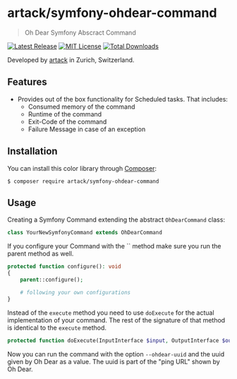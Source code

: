 artack/symfony-ohdear-command
============

> Oh Dear Symfony Abscract Command


[![Latest Release](https://img.shields.io/packagist/v/artack/symfony-ohdear-command.svg)](https://packagist.org/packages/artack/symfony-ohdear-command)
[![MIT License](https://img.shields.io/packagist/l/artack/symfony-ohdear-command.svg)](http://opensource.org/licenses/MIT)
[![Total Downloads](https://img.shields.io/packagist/dt/artack/symfony-ohdear-command.svg)](https://packagist.org/packages/artack/symfony-ohdear-command)

Developed by [artack](https://www.artack.ch) in Zurich, Switzerland.


Features
--------

- Provides out of the box functionality for Scheduled tasks. That includes:
  - Consumed memory of the command
  - Runtime of the command
  - Exit-Code of the command
  - Failure Message in case of an exception

Installation
------------

You can install this color library through [Composer](https://getcomposer.org):

```shell
$ composer require artack/symfony-ohdear-command
```

Usage
-----
Creating a Symfony Command extending the abstract `OhDearCommand` class:
```php
class YourNewSymfonyCommand extends OhDearCommand
```

If you configure your Command with the `` method make sure you run the parent method as well.
```php
protected function configure(): void
{
    parent::configure();

    # following your own configurations
}
```

Instead of the `execute` method you need to use `doExecute` for the actual implementation of your command. The rest of the signature of that method is identical to the `execute` method.
```php
protected function doExecute(InputInterface $input, OutputInterface $output): int {...}
```

Now you can run the command with the option `--ohdear-uuid` and the uuid given by Oh Dear as a value. The uuid is part of the "ping URL" shown by Oh Dear.
